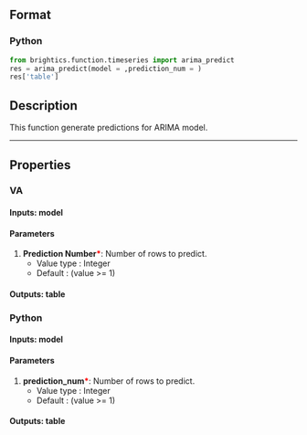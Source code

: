 ## Format
### Python
```python
from brightics.function.timeseries import arima_predict
res = arima_predict(model = ,prediction_num = )
res['table']
```

## Description
This function generate predictions for ARIMA model.

---

## Properties
### VA
#### Inputs: model

#### Parameters
1. **Prediction Number**<b style="color:red">*</b>: Number of rows to predict.
   - Value type : Integer
   - Default : (value >= 1)

#### Outputs: table

### Python
#### Inputs: model

#### Parameters
1. **prediction_num**<b style="color:red">*</b>: Number of rows to predict.
   - Value type : Integer
   - Default : (value >= 1)

#### Outputs: table

